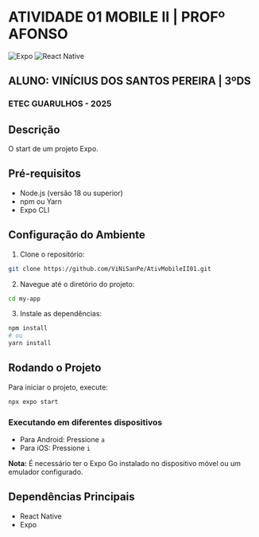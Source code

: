 # ATIVIDADE 01 MOBILE II | PROFº AFONSO

![Expo](https://img.shields.io/badge/expo-1C1E24?style=for-the-badge&logo=expo&logoColor=#D04A37)
![React Native](https://img.shields.io/badge/react_native-%2320232a.svg?style=for-the-badge&logo=react&logoColor=%2361DAFB)

## ALUNO: VINÍCIUS DOS SANTOS PEREIRA | 3ºDS
### ETEC GUARULHOS - 2025

## Descrição
O start de um projeto Expo.

## Pré-requisitos
- Node.js (versão 18 ou superior)
- npm ou Yarn
- Expo CLI

## Configuração do Ambiente
1. Clone o repositório:
```bash
git clone https://github.com/ViNiSanPe/AtivMobileII01.git
```

2. Navegue até o diretório do projeto:
```bash
cd my-app
```

3. Instale as dependências:
```bash
npm install
# ou
yarn install
```

## Rodando o Projeto
Para iniciar o projeto, execute:
```bash
npx expo start
```

### Executando em diferentes dispositivos
- Para Android: Pressione `a`
- Para iOS: Pressione `i`

**Nota:** É necessário ter o Expo Go instalado no dispositivo móvel ou um emulador configurado.

## Dependências Principais
- React Native
- Expo